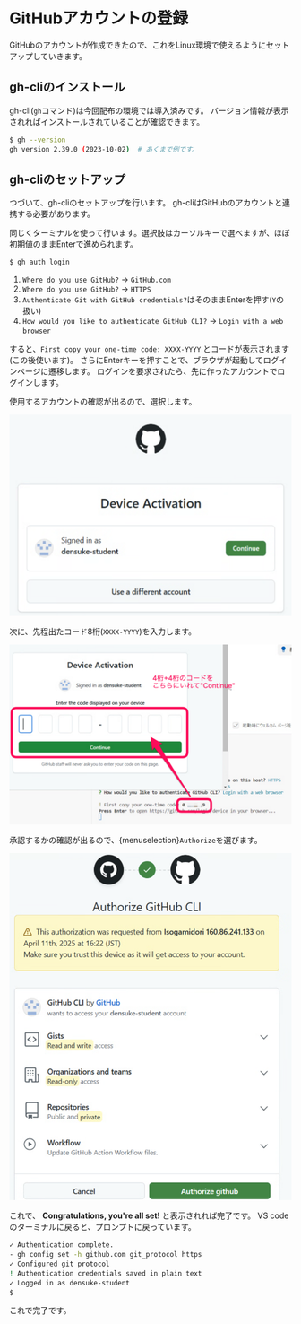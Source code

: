 # GitHubアカウントの登録

GitHubのアカウントが作成できたので、これをLinux環境で使えるようにセットアップしていきます。

## gh-cliのインストール

gh-cli(`gh`コマンド)は今回配布の環境では導入済みです。
バージョン情報が表示されればインストールされていることが確認できます。

```bash
$ gh --version
gh version 2.39.0 (2023-10-02)  # あくまで例です。
```

## gh-cliのセットアップ

つづいて、gh-cliのセットアップを行います。
gh-cliはGitHubのアカウントと連携する必要があります。

同じくターミナルを使って行います。選択肢はカーソルキーで選べますが、ほぼ初期値のままEnterで進められます。

```bash
$ gh auth login
```

1. `Where do you use GitHub?` -> `GitHub.com`
2.  `Where do you use GitHub?` -> `HTTPS`
3. `Authenticate Git with GitHub credentials?`はそのままEnterを押す(`Y`の扱い)
4. `How would you like to authenticate GitHub CLI?` -> `Login with a web browser`

すると、`First copy your one-time code: XXXX-YYYY` とコードが表示されます(この後使います)。
さらにEnterキーを押すことで、ブラウザが起動してログインページに遷移します。
ログインを要求されたら、先に作ったアカウントでログインします。

使用するアカウントの確認が出るので、選択します。

![GitHubのアカウント選択](images/gh-device-activation.png)

次に、先程出たコード8桁(`XXXX-YYYY`)を入力します。

![GitHubのデバイス認証](images/gh-enter-code.png)

承認するかの確認が出るので、{menuselection}`Authorize`を選びます。

![GitHubのデバイス認証](images/gh-confirmation.png)

これで、 **Congratulations, you're all set!** と表示されれば完了です。
VS codeのターミナルに戻ると、プロンプトに戻っています。

```bash
✓ Authentication complete.
- gh config set -h github.com git_protocol https
✓ Configured git protocol
! Authentication credentials saved in plain text
✓ Logged in as densuke-student
$ 
```

これで完了です。

